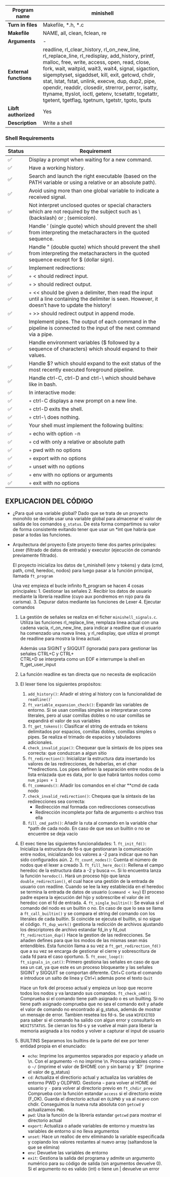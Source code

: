 | **Program name** | minishell |
|------------------|-----------|
| **Turn in files**| Makefile, *.h, *.c |
| **Makefile**     | NAME, all, clean, fclean, re |
| **Arguments**    | - |
| **External functions** | readline, rl_clear_history, rl_on_new_line, rl_replace_line, rl_redisplay, add_history, printf, malloc, free, write, access, open, read, close, fork, wait, waitpid, wait3, wait4, signal, sigaction, sigemptyset, sigaddset, kill, exit, getcwd, chdir, stat, lstat, fstat, unlink, execve, dup, dup2, pipe, opendir, readdir, closedir, strerror, perror, isatty, ttyname, ttyslot, ioctl, getenv, tcsetattr, tcgetattr, tgetent, tgetflag, tgetnum, tgetstr, tgoto, tputs |
| **Libft authorized** | Yes |
| **Description**  | Write a shell |


### Shell Requirements

| Status | Requirement |
|--------|-------------|
| ✅ | Display a prompt when waiting for a new command. |
| ✅ | Have a working history. |
| ✅ | Search and launch the right executable (based on the PATH variable or using a relative or an absolute path). |
| ✅ | Avoid using more than one global variable to indicate a received signal. |
| ✅ | Not interpret unclosed quotes or special characters which are not required by the subject such as \ (backslash) or ; (semicolon). |
| ✅ | Handle ’ (single quote) which should prevent the shell from interpreting the metacharacters in the quoted sequence. |
| ✅ | Handle " (double quote) which should prevent the shell from interpreting the metacharacters in the quoted sequence except for $ (dollar sign). |
| ✅ | Implement redirections: |
| ✅ | ◦ < should redirect input. |
| ✅ | ◦ > should redirect output. |
| ✅ | ◦ << should be given a delimiter, then read the input until a line containing the delimiter is seen. However, it doesn’t have to update the history! |
| ✅ | ◦ >> should redirect output in append mode. |
| ✅ | Implement pipes. The output of each command in the pipeline is connected to the input of the next command via a pipe. |
| ✅ | Handle environment variables ($ followed by a sequence of characters) which should expand to their values. |
| ✅ | Handle $? which should expand to the exit status of the most recently executed foreground pipeline. |
| ✅ | Handle ctrl-C, ctrl-D and ctrl-\ which should behave like in bash. |
| ✅ | In interactive mode: |
| ✅ | ◦ ctrl-C displays a new prompt on a new line. |
| ✅ | ◦ ctrl-D exits the shell. |
| ✅ | ◦ ctrl-\ does nothing. |
| ✅ | Your shell must implement the following builtins: |
| ✅ | ◦ echo with option -n |
| ✅ | ◦ cd with only a relative or absolute path |
| ✅ | ◦ pwd with no options |
| ✅ | ◦ export with no options |
| ✅ | ◦ unset with no options |
| ✅ | ◦ env with no options or arguments |
| ✅ | ◦ exit with no options |

## EXPLICACION DEL CÓDIGO

- ¿Para qué una variable global?
    Dado que se trata de un proyecto monohilo se decide usar una variable global para almacenar el valor de salida de los comandos `g_status`. De esta forma compartimos su valor de forma consistente evitando tener que usar un *int que habría que pasar a todas las funciones.
- Arquitectura del proyecto
    Este proyecto tiene dos partes principales: Lexer (filtrado de datos de entrada) y executor (ejecución de comando previamente filtrado).

    El proyecto inicializa los datos de t_minishell (env y tokens) y data (cmd, path, cmd, heredoc, nodos) para luego pasar a la función principal, llamada `ft_program`
   
    Una vez empieza el bucle infinito ft_program se hacen 4 cosas principales:
        1. Gestionar las señales
        2. Recibir los datos de usuario mediante la librería readline (cuyo aux pondremos en rojo para da carisma).
        3. Depurar datos mediante las funciones de Lexer
        4. Ejecutar comandos
     1. La gestión de señales se realiza en el ficher `minishell_signals.c`.
        Utiliza las funciones rl_replace_line, remplaza linea actual con una cadena vacía, rl_on_new_line, para indicar a readline que el usuario ha comenzado una nueva linea, y rl_redisplay, que utilza el prompt de readline para mostra la línea actual.

        Además usa SIGINT y SIGQUIT (ignorada) para para gestionar las señales CTRL+C y CTRL+\
        CTRL+D se interpreta como un EOF e interrumpe la shell en ft_get_user_input
     2. La función readline es tan directa que no necesita de explicación
     3. El lexer tiene los siguientes propósitos:
        1. `add_history()`: Añadir el string al history con la funcionalidad de `readline()`'
        2. `ft_variable_expansion_check()`: Expandir las variables de entorno. Si se usan comillas simples se interpretaran como literales, pero al usar comillas dobles o no usar comillas se expandirá el valor de sus variables
        3. `ft_get_tokens()`: Clasificar el string de entrada en tokens delimitados por espacios, comillas dobles, comillas simples o pipes. Se realiza el trimado de espacios y tabuladores adicionales.
        4. `check_invalid_pipe()`: Chequear que la sintaxis de los pipes sea correcta: que conduzcan a algun sitio
        5. `ft_redirection()`: Inicializar la estructura data insertando los valores de las redirecciones, de haberlas, en el char **redirections. Los pipes definen la separación entre nodos de la lista enlazada que es data, por lo que habrá tantos nodos como `num_pipes + 1`
        6. `ft_commands()`: Añadir los comandos en el char **cmd de cada nodo
        7. `check_invalid_redirection()`: Chequea que la sintaxis de las redirecciones sea correcta:   
           - Redirección mal formada con redirecciones consecutivas
           - Redirección incompleta por falta de argumento o archivo tras ella
        8. `fill_cmd_path()`: Añadir la ruta al comando en la variable char *path de cada nodo. En caso de que sea un builtin o no se encuentre se deja vacío
     4.  El exec tiene las siguientes funcionalidades:
        1. `ft_init_fd()`: Inicializa la estructura de fd-s que gestionaran la comunicación entre nodos, inicializando los valores a -2 para indicar que no han sido configurados aún.
        2. `ft_count_nodes()`: Cuenta el número de nodos que el lexer a creado
        3. `ft_fill_here_doc()`: Rellena el campo heredoc de la estructura data a -2 y busca `<<`. Si lo encuentra lanza la función `heredoc()`.
        Hará un proceso hijo que lanza `double_redirection()`, el cual hace una gestión de la entrada de usuario con readline. Cuando se lee la key establecida en el heredoc se termina la entrada de datos de usuario (`command < key`)
        El proceso padre espera la ejecución del hijo y sobrescribe el valor de int heredoc con el fd de entrada.
        4. `ft_single_builtin()`: Se evalua si el comando del nodo es un builtin o no. En caso de que lo sea se llama a `ft_call_builtin()` y se compara el string del comando con los literales de cada builtin. Si coincide se ejecuta el builtin, si no sigue el código.
        `ft_dup_work()` gestiona la redicción de archivos ajustando los descriptores de archivo estandar fd_in y fd_out
        `ft_redirection_dup()` Hace la gestion de las redirecciones. Se añaden defines para que los modos de las mismas sean más entendibles. Esta función llama a su vez a `ft_get_redirection_fd()` que a su vez se encarga de gestionar el cierre y sobrescritura de cada fd para el caso oportuno.
        5. `ft_exec_loop()`: 
            `ft_signals_in_cat()`: Primero gestiona las señales en caso de que sea un cat, ya que este es un proceso bloqueante y las señales SIGINT y SIGQUIT se comportan diferente. Ctrl+C corta el comando e introduce un salto de linea y Ctrl+\ además pone el texto `Quit`

            Hace un fork del proceso actual y empieza un loop que recorre todos los nodos y va lanzando sus comandos.
            `ft_check_cmd()`: Comprueba si el comando tiene path asignado o es un builting. Si no tiene path asignado comprueba que no sea el comando exit y añade el valor de comando no encontrado al g_status, además de mostrar un mensaje de error. Tambien resetea los fd-s.
        Se usa `WIFEXITED` para saber si el comando ha salido con algun error y consultarlo en `WEXITSTATUS`.
        Se cierran los fd-s y se vuelve al main para liberar la memoria asignada a los nodos y volver a capturar el input de usuario
    5. BUILTINS
        Separamos los builtins de la parte del exe por tener entidad propia en el enunciado:
        - `echo`: Imprime los argumentos separados por espacio y añade un \n. Con el argumento -n no imprime \n.
        Procesa variables como `~` o `~/` (imprime el valor de $HOME con y sin barra) y `$?` (imprime el valor de g_status)
        - `cd`: Actualiza el directiorio actual y actualiza las variables de entorno PWD y OLDPWD. 
        Gestiona `~` para volver al HOME del usuario y `-` para volver al directorio previo en `ft_chdir_prev`
        Comprueba con la función estandar `access` si el directorio existe (F_OK).
        Guarda el directorio actual en `OLDPWD` y va al nuevo con chdir. Conseguimos la nueva ruta absoluta con `getcwd` y actualizamos `PWD`.
        - `pwd`: Usa la función de la librería estandar `getcwd` para mostrar el directorio actual
        - `export`: Actualiza o añade variables de entorno y muestra las variables de entorno si no lleva argumentos
        - `unset`: Hace un realloc de env eliminando la variable especificada y copiando los valores restantes al nuevo array (saltandose la que se elimina)
        - `env`: Devuelve las variables de entorno
        - `exit`: Gestiona la salida del programa y admite un argumento numérico para su código de salida (sin argumentos devuelve 0). Si el argumento no es valido (int) o tiene un | devuelve un error
